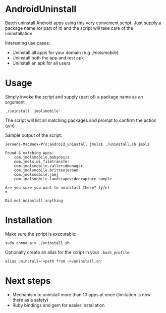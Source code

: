 # AndroidUninstall
Batch uninstall Android apps using this very convenient script. Just supply a package name (or part of it) and the script will take care of the uninstallation.

Interesting use cases:
* Uninstall all apps for your domain (e.g. *jmolsmobile*)
* Uninstall both the app and test apk
* Uninstall an apk for all users

# Usage
Simply invoke the script and supply (part of) a package name as an argument

```
./uninstall 'jmolsmobile'
```

The script will list all matching packages and prompt to confirm the action (y/n)

Sample output of the script:
```
Jeroens-MacBook-Pro:android_uninstall jmols$ ./uninstall.sh jmols

Found 6 matching apps:
    com.jmolsmobile.babydosis
    com.jmols.wi_filetransfer
    com.jmolsmobile.calleridmanager
    com.jmolsmobile.brittenjeroen
    com.jmolsmobile.jmmj
    com.jmolsmobile.landscapevideocapture_sample

Are you sure you want to uninstall these? (y/n)
n

Did not uninstall anything
```

# Installation
Make sure the script is executable:
```
sudo chmod a+x ./uninstall.sh
```

Optionally create an alias for the script in your `.bash_profile`:
```
alias uninstall='<path from ~>/uninstall.sh'
```

# Next steps
* Mechanism to uninstall more than 10 apps at once (limitation is now there as a safety)
* Ruby bindings and gem for easier installation
